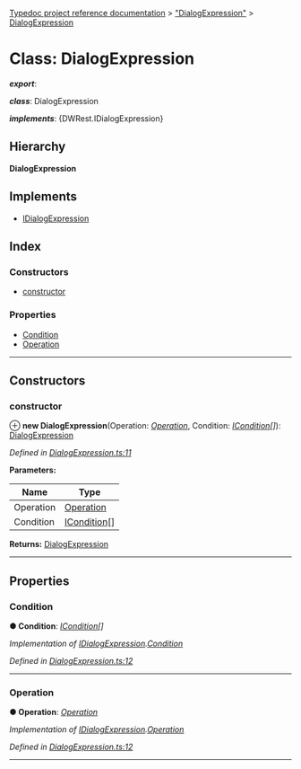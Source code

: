 [Typedoc project reference documentation](../README.md) > ["DialogExpression"](../modules/_dialogexpression_.md) > [DialogExpression](../classes/_dialogexpression_.dialogexpression.md)

# Class: DialogExpression

*__export__*: 

*__class__*: DialogExpression

*__implements__*: {DWRest.IDialogExpression}

## Hierarchy

**DialogExpression**

## Implements

* [IDialogExpression](../interfaces/_types_dw_rest_d_.dwrest.idialogexpression.md)

## Index

### Constructors

* [constructor](_dialogexpression_.dialogexpression.md#constructor)

### Properties

* [Condition](_dialogexpression_.dialogexpression.md#condition)
* [Operation](_dialogexpression_.dialogexpression.md#operation)

---

## Constructors

<a id="constructor"></a>

###  constructor

⊕ **new DialogExpression**(Operation: *[Operation](../enums/_types_dw_rest_d_.dwrest.operation.md)*, Condition: *[ICondition](../interfaces/_types_dw_rest_d_.dwrest.icondition.md)[]*): [DialogExpression](_dialogexpression_.dialogexpression.md)

*Defined in [DialogExpression.ts:11](https://github.com/DocuWare/REST-Sample-TS/blob/master/src/DialogExpression.ts#L11)*

**Parameters:**

| Name | Type |
| ------ | ------ |
| Operation | [Operation](../enums/_types_dw_rest_d_.dwrest.operation.md) |
| Condition | [ICondition](../interfaces/_types_dw_rest_d_.dwrest.icondition.md)[] |

**Returns:** [DialogExpression](_dialogexpression_.dialogexpression.md)

___

## Properties

<a id="condition"></a>

###  Condition

**● Condition**: *[ICondition](../interfaces/_types_dw_rest_d_.dwrest.icondition.md)[]*

*Implementation of [IDialogExpression](../interfaces/_types_dw_rest_d_.dwrest.idialogexpression.md).[Condition](../interfaces/_types_dw_rest_d_.dwrest.idialogexpression.md#condition)*

*Defined in [DialogExpression.ts:12](https://github.com/DocuWare/REST-Sample-TS/blob/master/src/DialogExpression.ts#L12)*

___
<a id="operation"></a>

###  Operation

**● Operation**: *[Operation](../enums/_types_dw_rest_d_.dwrest.operation.md)*

*Implementation of [IDialogExpression](../interfaces/_types_dw_rest_d_.dwrest.idialogexpression.md).[Operation](../interfaces/_types_dw_rest_d_.dwrest.idialogexpression.md#operation)*

*Defined in [DialogExpression.ts:12](https://github.com/DocuWare/REST-Sample-TS/blob/master/src/DialogExpression.ts#L12)*

___

